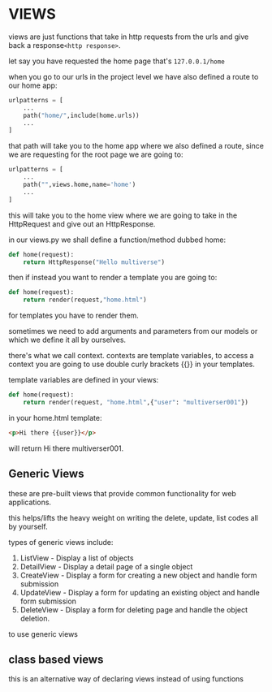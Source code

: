 # VIEWS

views are just functions that take in http requests from the urls and give back a response`<http response>`.

let say you have requested the home page that's `127.0.0.1/home`

when you go to our urls in the project level we have also defined a route to our home app:

```python
urlpatterns = [
    ...
    path("home/",include(home.urls))
    ...
]
```

that path will take you to the home app where we also defined a route, since we are requesting for the root page we are going to:

```python
urlpatterns = [
    ...
    path("",views.home,name='home')
    ...
]
```

this will take you to the home view where we are going to take in the HttpRequest and give out an HttpResponse.

in our views.py we shall define a function/method dubbed home:

```python
def home(request):
    return HttpResponse("Hello multiverse")
```

then if instead you want to render a template you are going to:

```python
def home(request):
    return render(request,"home.html")
```

for templates you have to render them.

sometimes we need to add arguments and parameters from our models or which we define it all by ourselves.

there's what we call context. contexts are template variables, to access a context you are going to use double curly brackets {{}} in your templates.

template variables are defined in your views:

```python
def home(request):
    return render(request, "home.html",{"user": "multiverser001"})
```

in your home.html template:

```html
<p>Hi there {{user}}</p>
```

will return Hi there multiverser001.

## Generic Views

these are pre-built views that provide common functionality for web applications.

this helps/lifts the heavy weight on writing the delete, update, list codes all by yourself.

types of generic views include:

1. ListView - Display a list of objects
2. DetailView - Display a detail page of a single object
3. CreateView - Display a form for creating a new object and handle form submission
4. UpdateView - Display a form for updating an existing object and handle form submission
5. DeleteView - Display a form for deleting page and handle the object deletion.

to use generic views

## class based views

this is an alternative way of declaring views instead of using functions
